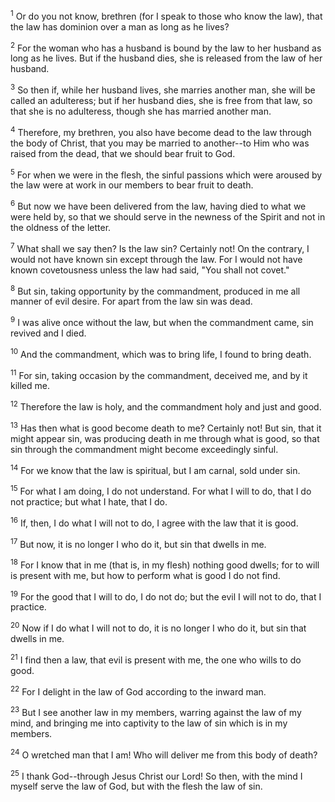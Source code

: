 <sup>1</sup> 
Or do you not know, brethren (for I speak to those who know the law), that the law has dominion over a man as long as he lives? 

<sup>2</sup> 
For the woman who has a husband is bound by the law to her husband as long as he lives. But if the husband dies, she is released from the law of her husband. 

<sup>3</sup> 
So then if, while her husband lives, she marries another man, she will be called an adulteress; but if her husband dies, she is free from that law, so that she is no adulteress, though she has married another man. 

<sup>4</sup> 
Therefore, my brethren, you also have become dead to the law through the body of Christ, that you may be married to another--to Him who was raised from the dead, that we should bear fruit to God. 

<sup>5</sup> 
For when we were in the flesh, the sinful passions which were aroused by the law were at work in our members to bear fruit to death. 

<sup>6</sup> 
But now we have been delivered from the law, having died to what we were held by, so that we should serve in the newness of the Spirit and not in the oldness of the letter.

<sup>7</sup> 
What shall we say then? Is the law sin? Certainly not! On the contrary, I would not have known sin except through the law. For I would not have known covetousness unless the law had said, "You shall not covet." 

<sup>8</sup> 
But sin, taking opportunity by the commandment, produced in me all manner of evil desire. For apart from the law sin was dead. 

<sup>9</sup> 
I was alive once without the law, but when the commandment came, sin revived and I died. 

<sup>10</sup> 
And the commandment, which was to bring life, I found to bring death. 

<sup>11</sup> 
For sin, taking occasion by the commandment, deceived me, and by it killed me. 

<sup>12</sup> 
Therefore the law is holy, and the commandment holy and just and good.

<sup>13</sup> 
Has then what is good become death to me? Certainly not! But sin, that it might appear sin, was producing death in me through what is good, so that sin through the commandment might become exceedingly sinful. 

<sup>14</sup> 
For we know that the law is spiritual, but I am carnal, sold under sin. 

<sup>15</sup> 
For what I am doing, I do not understand. For what I will to do, that I do not practice; but what I hate, that I do. 

<sup>16</sup> 
If, then, I do what I will not to do, I agree with the law that it is good. 

<sup>17</sup> 
But now, it is no longer I who do it, but sin that dwells in me. 

<sup>18</sup> 
For I know that in me (that is, in my flesh) nothing good dwells; for to will is present with me, but how to perform what is good I do not find. 

<sup>19</sup> 
For the good that I will to do, I do not do; but the evil I will not to do, that I practice. 

<sup>20</sup> 
Now if I do what I will not to do, it is no longer I who do it, but sin that dwells in me. 

<sup>21</sup> 
I find then a law, that evil is present with me, the one who wills to do good. 

<sup>22</sup> 
For I delight in the law of God according to the inward man. 

<sup>23</sup> 
But I see another law in my members, warring against the law of my mind, and bringing me into captivity to the law of sin which is in my members. 

<sup>24</sup> 
O wretched man that I am! Who will deliver me from this body of death? 

<sup>25</sup> 
I thank God--through Jesus Christ our Lord! So then, with the mind I myself serve the law of God, but with the flesh the law of sin.